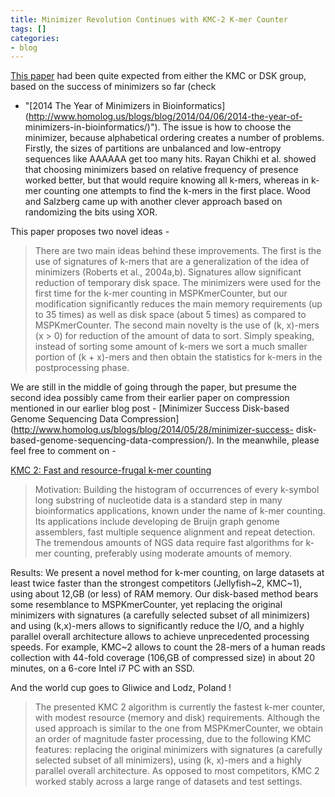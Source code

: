 ```yaml
---
title: Minimizer Revolution Continues with KMC-2 K-mer Counter
tags: []
categories:
- blog
---
```

[This paper](http://arxiv.org/abs/1407.1507) had been quite expected from
either the KMC or DSK group, based on the success of minimizers so far (check
- "[2014 The Year of Minimizers in
Bioinformatics](http://www.homolog.us/blogs/blog/2014/04/06/2014-the-year-of-
minimizers-in-bioinformatics/)"). The issue is how to choose the minimizer,
because alphabetical ordering creates a number of problems. Firstly, the sizes
of partitions are unbalanced and low-entropy sequences like AAAAAA get too
many hits. Rayan Chikhi et al. showed that choosing minimizers based on
relative frequency of presence worked better, but that would require knowing
all k-mers, whereas in k-mer counting one attempts to find the k-mers in the
first place. Wood and Salzberg came up with another clever approach based on
randomizing the bits using XOR.
<!--more-->

This paper proposes two novel ideas -

> There are two main ideas behind these improvements. The first is the use of
signatures of k-mers that are a generalization of the idea of minimizers
(Roberts et al., 2004a,b). Signatures allow significant reduction of temporary
disk space. The minimizers were used for the first time for the k-mer counting
in MSPKmerCounter, but our modification significantly reduces the main memory
requirements (up to 35 times) as well as disk space (about 5 times) as
compared to MSPKmerCounter. The second main novelty is the use of (k, x)-mers
(x > 0) for reduction of the amount of data to sort. Simply speaking, instead
of sorting some amount of k-mers we sort a much smaller portion of (k +
x)-mers and then obtain the statistics for k-mers in the postprocessing phase.

We are still in the middle of going through the paper, but presume the second
idea possibly came from their earlier paper on compression mentioned in our
earlier blog post - [Minimizer Success Disk-based Genome Sequencing Data
Compression](http://www.homolog.us/blogs/blog/2014/05/28/minimizer-success-
disk-based-genome-sequencing-data-compression/). In the meanwhile, please feel
free to comment on -

[KMC 2: Fast and resource-frugal k-mer
counting](http://arxiv.org/abs/1407.1507)

> Motivation: Building the histogram of occurrences of every k-symbol long
substring of nucleotide data is a standard step in many bioinformatics
applications, known under the name of k-mer counting. Its applications include
developing de Bruijn graph genome assemblers, fast multiple sequence alignment
and repeat detection. The tremendous amounts of NGS data require fast
algorithms for k-mer counting, preferably using moderate amounts of memory.

Results: We present a novel method for k-mer counting, on large datasets at
least twice faster than the strongest competitors (Jellyfish~2, KMC~1), using
about 12\,GB (or less) of RAM memory. Our disk-based method bears some
resemblance to MSPKmerCounter, yet replacing the original minimizers with
signatures (a carefully selected subset of all minimizers) and using
(k,x)-mers allows to significantly reduce the I/O, and a highly parallel
overall architecture allows to achieve unprecedented processing speeds. For
example, KMC~2 allows to count the 28-mers of a human reads collection with
44-fold coverage (106\,GB of compressed size) in about 20 minutes, on a 6-core
Intel i7 PC with an SSD.

And the world cup goes to Gliwice and Lodz, Poland !

> The presented KMC 2 algorithm is currently the fastest k-mer counter, with
modest resource (memory and disk) requirements. Although the used approach is
similar to the one from MSPKmerCounter, we obtain an order of magnitude faster
processing, due to the following KMC features: replacing the original
minimizers with signatures (a carefully selected subset of all minimizers),
using (k, x)-mers and a highly parallel overall architecture. As opposed to
most competitors, KMC 2 worked stably across a large range of datasets and
test settings.

